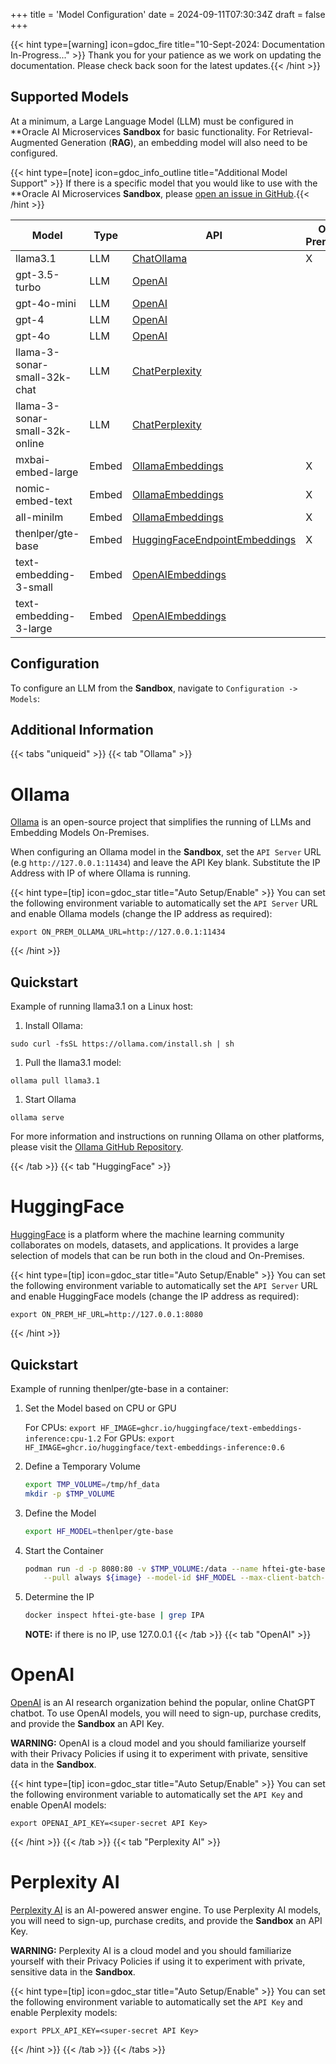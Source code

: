 +++
title = 'Model Configuration'
date = 2024-09-11T07:30:34Z
draft = false
+++

{{< hint type=[warning] icon=gdoc_fire title="10-Sept-2024: Documentation In-Progress..." >}}
Thank you for your patience as we work on updating the documentation. Please check back soon for the latest updates.{{< /hint >}}

## Supported Models

At a minimum, a Large Language Model (LLM) must be configured in **Oracle AI Microservices **Sandbox** for basic functionality. For Retrieval-Augmented Generation (**RAG**), an embedding model will also need to be configured.

{{< hint type=[note] icon=gdoc_info_outline title="Additional Model Support" >}}
If there is a specific model that you would like to use with the **Oracle AI Microservices **Sandbox**, please [open an issue in GitHub](https://github.com/oracle-samples/oaim-sandbox/issues/new).{{< /hint >}}

| Model                          | Type  | API                                           | On-Premises |
| ------------------------------ | ----- | --------------------------------------------- | ----------- |
| llama3.1                       | LLM   | [ChatOllama](#additional-information)         | X           |
| gpt-3.5-turbo                  | LLM   | [OpenAI](#additional-information)             |             |
| gpt-4o-mini                    | LLM   | [OpenAI](#additional-information)             |             |
| gpt-4                          | LLM   | [OpenAI](#additional-information)             |             |
| gpt-4o                         | LLM   | [OpenAI](#additional-information)             |             |
| llama-3-sonar-small-32k-chat   | LLM   | [ChatPerplexity](#additional-information)     |             |
| llama-3-sonar-small-32k-online | LLM   | [ChatPerplexity](#additional-information)     |             |
| mxbai-embed-large              | Embed | [OllamaEmbeddings](#additional-information)   | X           |
| nomic-embed-text               | Embed | [OllamaEmbeddings](#additional-information)   | X           |
| all-minilm                     | Embed | [OllamaEmbeddings](#additional-information)   | X           |
| thenlper/gte-base              | Embed | [HuggingFaceEndpointEmbeddings](#additional-information) | X|
| text-embedding-3-small         | Embed | [OpenAIEmbeddings](#additional-information)   |             |
| text-embedding-3-large         | Embed | [OpenAIEmbeddings](#additional-information)   |             |

## Configuration

To configure an LLM from the **Sandbox**, navigate to `Configuration -> Models`:

## Additional Information
{{< tabs "uniqueid" >}}
{{< tab "Ollama" >}}
# Ollama 
[Ollama](https://ollama.com/) is an open-source project that simplifies the running of LLMs and Embedding Models On-Premises.

When configuring an Ollama model in the **Sandbox**, set the `API Server` URL (e.g `http://127.0.0.1:11434`) and leave the API Key blank. Substitute the IP Address with IP of where Ollama is running.

{{< hint type=[tip] icon=gdoc_star title="Auto Setup/Enable" >}}
You can set the following environment variable to automatically set the `API Server` URL and enable Ollama models (change the IP address as required):

```shell
export ON_PREM_OLLAMA_URL=http://127.0.0.1:11434
```

{{< /hint >}}

## Quickstart

Example of running llama3.1 on a Linux host:

1. Install Ollama:

```shell
sudo curl -fsSL https://ollama.com/install.sh | sh
```

1. Pull the llama3.1 model:

```shell
ollama pull llama3.1
```

1. Start Ollama

```shell
ollama serve
```

For more information and instructions on running Ollama on other platforms, please visit the [Ollama GitHub Repository](https://github.com/ollama/ollama/blob/main/README.md#quickstart).

{{< /tab >}}
{{< tab "HuggingFace" >}} 
# HuggingFace

[HuggingFace](https://huggingface.co/) is a platform where the machine learning community collaborates on models, datasets, and applications. It provides a large selection of models that can be run both in the cloud and On-Premises.

{{< hint type=[tip] icon=gdoc_star title="Auto Setup/Enable" >}}
You can set the following environment variable to automatically set the `API Server` URL and enable HuggingFace models (change the IP address as required):

```shell
export ON_PREM_HF_URL=http://127.0.0.1:8080
```

{{< /hint >}}

## Quickstart

Example of running thenlper/gte-base in a container:

1. Set the Model based on CPU or GPU

   For CPUs: `export HF_IMAGE=ghcr.io/huggingface/text-embeddings-inference:cpu-1.2`
   For GPUs: `export HF_IMAGE=ghcr.io/huggingface/text-embeddings-inference:0.6`

1. Define a Temporary Volume

   ```bash
   export TMP_VOLUME=/tmp/hf_data
   mkdir -p $TMP_VOLUME
   ```

1. Define the Model

   ```bash
   export HF_MODEL=thenlper/gte-base
   ```

1. Start the Container

   ```bash
   podman run -d -p 8080:80 -v $TMP_VOLUME:/data --name hftei-gte-base \
       --pull always ${image} --model-id $HF_MODEL --max-client-batch-size 5024
   ```

1. Determine the IP

   ```bash
   docker inspect hftei-gte-base | grep IPA
   ```

   **NOTE:** if there is no IP, use 127.0.0.1 
{{< /tab >}}
{{< tab "OpenAI" >}}
# OpenAI

[OpenAI](https://openai.com/api/) is an AI research organization behind the popular, online ChatGPT chatbot. To use OpenAI models, you will need to sign-up, purchase credits, and provide the **Sandbox** an API Key.

**WARNING:** OpenAI is a cloud model and you should familiarize yourself with their Privacy Policies if using it to experiment with private, sensitive data in the **Sandbox**.

{{< hint type=[tip] icon=gdoc_star title="Auto Setup/Enable" >}}
You can set the following environment variable to automatically set the `API Key` and enable OpenAI models:

```shell
export OPENAI_API_KEY=<super-secret API Key>
```
{{< /hint >}}
{{< /tab >}}
{{< tab "Perplexity AI" >}}
# Perplexity AI

[Perplexity AI](https://docs.perplexity.ai/getting-started) is an AI-powered answer engine. To use Perplexity AI models, you will need to sign-up, purchase credits, and provide the **Sandbox** an API Key.

**WARNING:** Perplexity AI is a cloud model and you should familiarize yourself with their Privacy Policies if using it to experiment with private, sensitive data in the **Sandbox**.

{{< hint type=[tip] icon=gdoc_star title="Auto Setup/Enable" >}}
You can set the following environment variable to automatically set the `API Key` and enable Perplexity models:

```shell
export PPLX_API_KEY=<super-secret API Key>
```

{{< /hint >}}
{{< /tab >}}
{{< /tabs >}}
